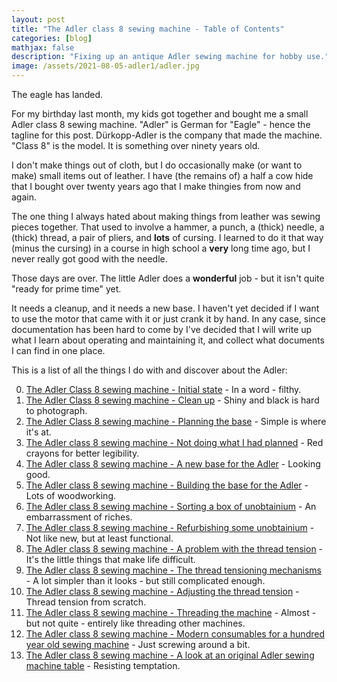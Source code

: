 ```yaml
---
layout: post
title: "The Adler class 8 sewing machine - Table of Contents"
categories: [blog]
mathjax: false
description: "Fixing up an antique Adler sewing machine for hobby use."
image: /assets/2021-08-05-adler1/adler.jpg
---
```

The eagle has landed.

For my birthday last month, my kids got together and bought me a small Adler class 8 sewing machine.  "Adler" is German for "Eagle" - hence the tagline for this post.  Dürkopp-Adler is the company that made the machine.  "Class 8" is the model.  It is something over ninety years old.

I don't make things out of cloth, but I do occasionally make (or want to make) small items out of leather.  I have (the remains of) a half a cow hide that I bought over twenty years ago that I make thingies from now and again.

The one thing I always hated about making things from leather was sewing pieces together.  That used to involve a hammer, a punch, a (thick) needle, a (thick) thread, a pair of pliers, and **lots** of cursing.  I learned to do it that way (minus the cursing) in a course in high school a **very** long time ago, but I never really got good with the needle.

Those days are over.  The little Adler does a **wonderful** job - but it isn't quite "ready for prime time" yet.

It needs a cleanup, and it needs a new base.  I haven't yet decided if I want to use the motor that came with it or just crank it by hand.  In any case, since documentation has been hard to come by I've decided that I will write up what I learn about operating and maintaining it, and collect what documents I can find in one place.

This is a list of all the things I do with and discover about the Adler:

0. [The Adler Class 8 sewing machine - Initial state](adler1) - In a word - filthy.
1. [The Adler Class 8 sewing machine - Clean up](adler2) - Shiny and black is hard to photograph.
2. [The Adler Class 8 sewing machine - Planning the base](adler3) - Simple is where it's at.
3. [The Adler class 8 sewing machine - Not doing what I had planned](adler4) - Red crayons for better legibility.
4. [The Adler class 8 sewing machine - A new base for the Adler](adler5) - Looking good.
5. [The Adler class 8 sewing machine - Building the base for the Adler](adler6) - Lots of woodworking.
6. [The Adler class 8 sewing machine - Sorting a box of unobtainium](adler7) - An embarrassment of riches.
7. [The Adler class 8 sewing machine - Refurbishing some unobtainium](adler8) - Not like new, but at least functional.
8. [The Adler class 8 sewing machine - A problem with the thread tension](adler9) - It's the little things that make life difficult.
9. [The Adler class 8 sewing machine - The thread tensioning mechanisms](adler10) - A lot simpler than it looks - but still complicated enough.
10. [The Adler class 8 sewing machine - Adjusting the thread tension](adler11) - Thread tension from scratch.
11. [The Adler class 8 sewing machine - Threading the machine](adler12) - Almost - but not quite - entirely like threading other machines. 
12. [The Adler class 8 sewing machine - Modern consumables for a hundred year old sewing machine](adler13) - Just screwing around a bit.
13. [The Adler class 8 sewing machine - A look at an original Adler sewing machine table](adler14) - Resisting temptation.

